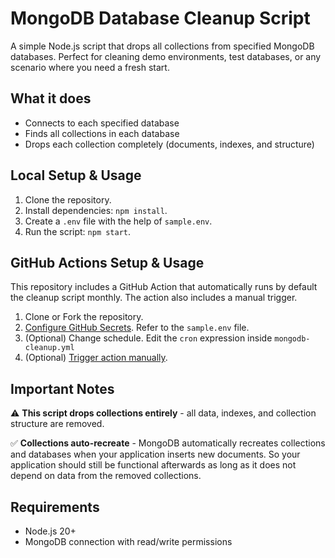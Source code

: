 # MongoDB Database Cleanup Script

A simple Node.js script that drops all collections from specified MongoDB databases. Perfect for cleaning demo environments, test databases, or any scenario where you need a fresh start.

## What it does

- Connects to each specified database
- Finds all collections in each database
- Drops each collection completely (documents, indexes, and structure)

## Local Setup & Usage

1. Clone the repository.
2. Install dependencies: `npm install`.
3. Create a `.env` file with the help of `sample.env`.
4. Run the script: `npm start`.

## GitHub Actions Setup & Usage
This repository includes a GitHub Action that automatically runs by default the cleanup script monthly. The action also includes a manual trigger.

1. Clone or Fork the repository.
1. [Configure GitHub Secrets](https://docs.github.com/en/actions/security-for-github-actions/security-guides/using-secrets-in-github-actions). Refer to the `sample.env` file.
1. (Optional) Change schedule. Edit the `cron` expression inside `mongodb-cleanup.yml`
1. (Optional) [Trigger action manually](https://docs.github.com/en/actions/managing-workflow-runs-and-deployments/managing-workflow-runs/manually-running-a-workflow).

## Important Notes

⚠️ **This script drops collections entirely** - all data, indexes, and collection structure are removed.

✅ **Collections auto-recreate** - MongoDB automatically recreates collections and databases when your application inserts new documents. So your application should still be functional afterwards as long as it does not depend on data from the removed collections.

## Requirements

- Node.js 20+
- MongoDB connection with read/write permissions
